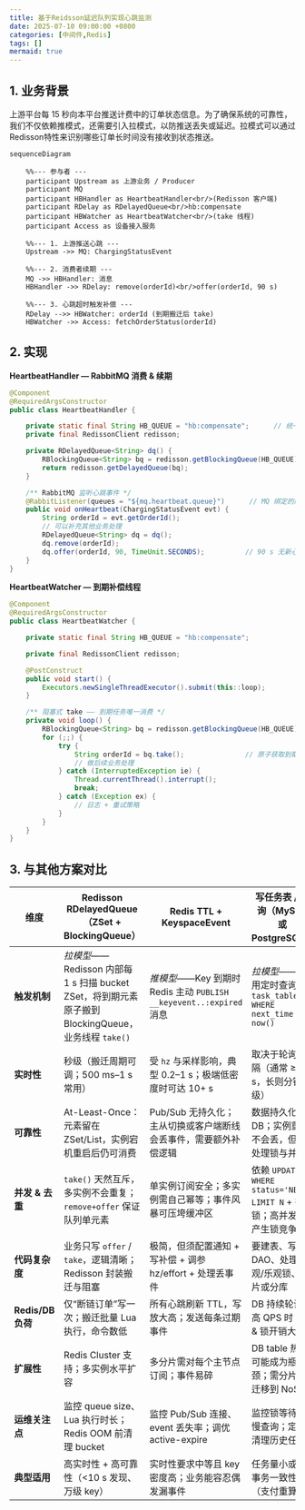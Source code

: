 ```yaml
---
title: 基于Reidsson延迟队列实现心跳监测
date: 2025-07-10 09:00:00 +0800
categories: [中间件,Redis]
tags: []
mermaid: true
---
```




## 1. 业务背景

上游平台每 15 秒向本平台推送计费中的订单状态信息。为了确保系统的可靠性，我们不仅依赖推模式，还需要引入拉模式，以防推送丢失或延迟。拉模式可以通过 Redisson特性来识别哪些订单长时间没有接收到状态推送。

```mermaid
sequenceDiagram

    %%--- 参与者 ---
    participant Upstream as 上游业务 / Producer
    participant MQ
    participant HBHandler as HeartbeatHandler<br/>(Redisson 客户端)
    participant RDelay as RDelayedQueue<br/>hb:compensate
    participant HBWatcher as HeartbeatWatcher<br/>(take 线程)
    participant Access as 设备接入服务

    %%--- 1. 上游推送心跳 ---
    Upstream ->> MQ: ChargingStatusEvent

    %%--- 2. 消费者续期 ---
    MQ ->> HBHandler: 消息
    HBHandler ->> RDelay: remove(orderId)<br/>offer(orderId, 90 s)

    %%--- 3. 心跳超时触发补偿 ---
    RDelay -->> HBWatcher: orderId (到期搬迁后 take)
    HBWatcher ->> Access: fetchOrderStatus(orderId)

```



## 2. 实现

**HeartbeatHandler — RabbitMQ 消费 & 续期**

```java
@Component
@RequiredArgsConstructor
public class HeartbeatHandler {

    private static final String HB_QUEUE = "hb:compensate";      // 统一队列名
    private final RedissonClient redisson;

    private RDelayedQueue<String> dq() {
        RBlockingQueue<String> bq = redisson.getBlockingQueue(HB_QUEUE);
        return redisson.getDelayedQueue(bq);
    }

    /** RabbitMQ 监听心跳事件 */
    @RabbitListener(queues = "${mq.heartbeat.queue}")      // MQ 绑定的队列
    public void onHeartbeat(ChargingStatusEvent evt) {
        String orderId = evt.getOrderId();
        // 可以补充其他业务处理
        RDelayedQueue<String> dq = dq();
        dq.remove(orderId);
        dq.offer(orderId, 90, TimeUnit.SECONDS);          // 90 s 无新心跳则触发补偿
    }
}
```

**HeartbeatWatcher — 到期补偿线程**

```java
@Component
@RequiredArgsConstructor
public class HeartbeatWatcher {

    private static final String HB_QUEUE = "hb:compensate";

    private final RedissonClient redisson;

    @PostConstruct
    public void start() {
        Executors.newSingleThreadExecutor().submit(this::loop);
    }

    /** 阻塞式 take —— 到期任务唯一消费 */
    private void loop() {
        RBlockingQueue<String> bq = redisson.getBlockingQueue(HB_QUEUE);
        for (;;) {
            try {
                String orderId = bq.take();               // 原子获取到期订单
                // 做后续业务处理
            } catch (InterruptedException ie) {
                Thread.currentThread().interrupt();
                break;
            } catch (Exception ex) {
                // 日志 + 重试策略
            }
        }
    }
}
```



## 3. 与其他方案对比

| 维度              | **Redisson RDelayedQueue**（ZSet + BlockingQueue）           | **Redis TTL + KeyspaceEvent**                                | **写任务表 / 轮询**（MySQL 或 PostgreSQL）                   |
| ----------------- | ------------------------------------------------------------ | ------------------------------------------------------------ | ------------------------------------------------------------ |
| **触发机制**      | *拉模型*——Redisson 内部每 1 s 扫描 bucket ZSet，将到期元素原子搬到 BlockingQueue，业务线程 `take()` | *推模型*——Key 到期时 Redis 主动 `PUBLISH __keyevent..:expired` 消息 | *拉模型*——应用定时查询 `task_table WHERE next_time <= now()` |
| **实时性**        | 秒级（搬迁周期可调；500 ms–1 s 常用）                        | 受 `hz` 与采样影响，典型 0.2–1 s；极端低密度时可达 10+ s     | 取决于轮询间隔（通常 ≥1 s，长则分钟级）                      |
| **可靠性**        | At-Least-Once：元素留在 ZSet/List，实例宕机重启后仍可消费    | Pub/Sub 无持久化；主从切换或客户端断线会丢事件，需要额外补偿逻辑 | 数据持久化在 DB；实例重启不会丢，但需处理锁与并发            |
| **并发 & 去重**   | `take()` 天然互斥，多实例不会重复；`remove+offer` 保证队列单元素 | 单实例订阅安全；多实例需自己幂等；事件风暴可压垮缓冲区       | 依赖 `UPDATE … WHERE status='NEW' LIMIT N` + 行锁；高并发易产生锁竞争 |
| **代码复杂度**    | 业务只写 `offer` / `take`，逻辑清晰；Redisson 封装搬迁与阻塞 | 极简，但须配置通知 + 写补偿 + 调参 hz/effort + 处理丢事件    | 要建表、写 DAO、处理悲观/乐观锁、分片或分库                  |
| **Redis/DB 负荷** | 仅“断链订单”写一次；搬迁批量 Lua 执行，命令数低              | 所有心跳刷新 TTL，写放大高；发送每条过期事件                 | DB 持续轮询；高 QPS 时 IO & 锁开销大                         |
| **扩展性**        | Redis Cluster 支持；多实例水平扩容                           | 多分片需对每个主节点订阅；事件易碎                           | DB table 热点可能成为瓶颈；需分片或迁移到 NoSQL              |
| **运维关注点**    | 监控 queue size、Lua 执行时长；Redis OOM 前清理 bucket       | 监控 Pub/Sub 连接、event 丢失率；调优 active-expire          | 监控锁等待、慢查询；定期清理历史任务                         |
| **典型适用**      | 高实时性 + 高可靠性（<10 s 发现、万级 key）                  | 实时性要求中等且 key 密度高；业务能容忍偶发漏事件            | 任务量小或需事务一致性（支付重算等）                         |

